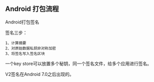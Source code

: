

## Android 打包流程

Android打包签名

签名三步：

    1、计算摘要
    2、对原始数据私钥非对称加密
    3、将签名写入签名区块

一个key store可以放置多个秘钥，同一个签名文件，给多个应用进行签名。

V2签名在Android 7.0之后出现的。

